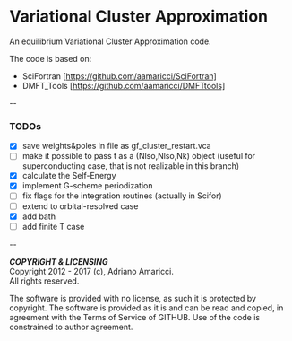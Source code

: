 # Variational Cluster Approximation

An equilibrium Variational Cluster Approximation code.

The code is based on:  
* SciFortran [https://github.com/aamaricci/SciFortran]  
* DMFT_Tools [https://github.com/aamaricci/DMFTtools]

--

### TODOs

- [x] save weights&poles in file as gf_cluster_restart.vca
- [ ] make it possible to pass t as a (Nlso,Nlso,Nk) object (useful for
superconducting case, that is not realizable in this branch)
- [x] calculate the Self-Energy
- [x] implement G-scheme periodization
- [ ] fix flags for the integration routines (actually in Scifor)
- [ ] extend to orbital-resolved case
- [x] add bath
- [ ] add finite T case

--

***COPYRIGHT & LICENSING***  
Copyright 2012 - 2017 (c), Adriano Amaricci.  
All rights reserved. 

The software is provided with no license, as such it is protected by copyright.
The software is provided as it is and can be read and copied, in agreement with 
the Terms of Service of GITHUB. Use of the code is constrained to author agreement.   

